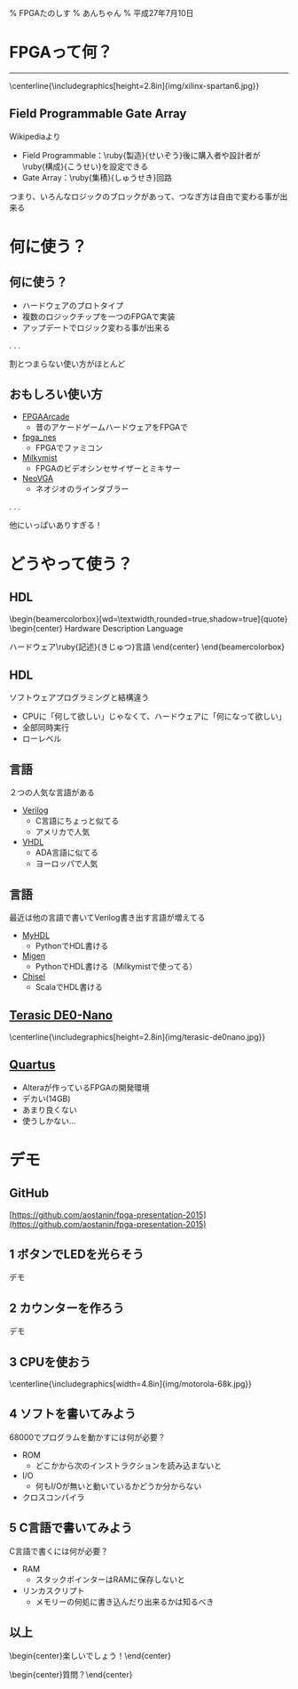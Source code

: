 % FPGAたのしす
% あんちゃん
% 平成27年7月10日


FPGAって何？
================================================================================


--------------------------------------------------------------------------------

\centerline{\includegraphics[height=2.8in]{img/xilinx-spartan6.jpg}}


Field Programmable Gate Array
--------------------------------------------------------------------------------

Wikipediaより

- Field Programmable：\ruby{製造}{せいぞう}後に購入者や設計者が\ruby{構成}{こうせい}を設定できる
- Gate Array：\ruby{集積}{しゅうせき}回路

つまり、いろんなロジックのブロックがあって、つなぎ方は自由で変わる事が出来る


何に使う？
================================================================================


何に使う？
--------------------------------------------------------------------------------

- ハードウェアのプロトタイプ
- 複数のロジックチップを一つのFPGAで実装
- アップデートでロジック変わる事が出来る

. . .

割とつまらない使い方がほとんど


おもしろい使い方
--------------------------------------------------------------------------------

- [FPGAArcade](http://www.fpgaarcade.com/)
    - 昔のアケードゲームハードウェアをFPGAで
- [fpga_nes](https://github.com/brianbennett/fpga_nes)
    - FPGAでファミコン
- [Milkymist](http://m-labs.hk/)
    - FPGAのビデオシンセサイザーとミキサー
- [NeoVGA](http://mikejmoffitt.com/wp/?p=270)
    - ネオジオのラインダブラー

. . .

他にいっぱいありすぎる！


どうやって使う？
================================================================================


HDL
--------------------------------------------------------------------------------

\begin{beamercolorbox}[wd=\textwidth,rounded=true,shadow=true]{quote}
\begin{center}
Hardware Description Language

ハードウェア\ruby{記述}{きじゅつ}言語
\end{center}
\end{beamercolorbox}


HDL
--------------------------------------------------------------------------------

ソフトウェアプログラミングと結構違う

- CPUに「何して欲しい」じゃなくて、ハードウェアに「何になって欲しい」
- 全部同時実行
- ローレベル


言語
--------------------------------------------------------------------------------

２つの人気な言語がある

- [Verilog](https://en.wikipedia.org/wiki/Verilog)
    - C言語にちょっと似てる
    - アメリカで人気
- [VHDL](https://en.wikipedia.org/wiki/VHDL)
    - ADA言語に似てる
    - ヨーロッパで人気


言語
--------------------------------------------------------------------------------

最近は他の言語で書いてVerilog書き出す言語が増えてる

- [MyHDL](http://www.myhdl.org/)
    - PythonでHDL書ける
- [Migen](https://github.com/m-labs/migen)
    - PythonでHDL書ける（Milkymistで使ってる）
- [Chisel](https://chisel.eecs.berkeley.edu/)
    - ScalaでHDL書ける


[Terasic DE0-Nano](http://www.terasic.com.tw/_sub/de0-nano)
--------------------------------------------------------------------------------

\centerline{\includegraphics[height=2.8in]{img/terasic-de0nano.jpg}}


[Quartus](https://dl.altera.com/?edition=web)
--------------------------------------------------------------------------------

- Alteraが作っているFPGAの開発環境
- デカい(14GB)
- あまり良くない
- 使うしかない…


デモ
================================================================================


GitHub
--------------------------------------------------------------------------------

[https://github.com/aostanin/fpga-presentation-2015](https://github.com/aostanin/fpga-presentation-2015)


1 ボタンでLEDを光らそう
--------------------------------------------------------------------------------

デモ


2 カウンターを作ろう
--------------------------------------------------------------------------------

デモ


3 CPUを使おう
--------------------------------------------------------------------------------

\centerline{\includegraphics[width=4.8in]{img/motorola-68k.jpg}}


4 ソフトを書いてみよう
--------------------------------------------------------------------------------

68000でプログラムを動かすには何が必要？

- ROM
    - どこかから次のインストラクションを読み込まないと
- I/O
    - 何もI/Oが無いと動いているかどうか分からない
- クロスコンパイラ


5 C言語で書いてみよう
--------------------------------------------------------------------------------

C言語で書くには何が必要？

- RAM
    - スタックポインターはRAMに保存しないと
- リンカスクリプト
    - メモリーの何処に書き込んだり出来るかは知るべき


以上
--------------------------------------------------------------------------------

\begin{center}楽しいでしょう！\end{center}

\begin{center}質問？\end{center}

